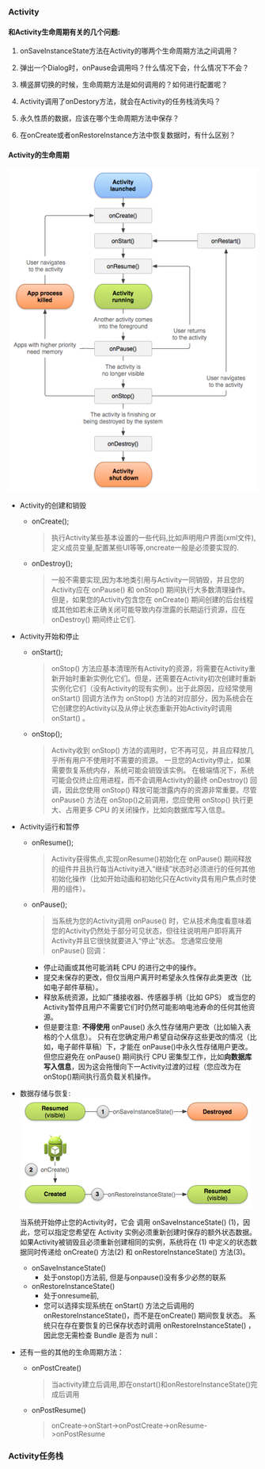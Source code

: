 ### Activity

#### 和Activity生命周期有关的几个问题:
1. onSaveInstanceState方法在Activity的哪两个生命周期方法之间调用？

2. 弹出一个Dialog时，onPause会调用吗？什么情况下会，什么情况下不会？

3. 横竖屏切换的时候，生命周期方法是如何调用的？如何进行配置呢？

4. Activity调用了onDestory方法，就会在Activity的任务栈消失吗？

5. 永久性质的数据，应该在哪个生命周期方法中保存？

6. 在onCreate或者onRestoreInstance方法中恢复数据时，有什么区别？

#### Activity的生命周期
![](img/activity_lifecycle.png)

* Activity的创建和销毁
	* onCreate();
		> 执行Activity某些基本设置的一些代码,比如声明用户界面(xml文件),定义成员变量,配置某些UI等等,oncreate一般是必须要实现的.
	* onDestroy();
		> 一般不需要实现,因为本地类引用与Activity一同销毁，并且您的Activity应在 onPause() 和 onStop() 期间执行大多数清理操作。 但是，如果您的Activity包含您在 onCreate() 期间创建的后台线程或其他如若未正确关闭可能导致内存泄露的长期运行资源，应在 onDestroy() 期间终止它们.
		
* Activity开始和停止
	* onStart();
		> onStop() 方法应基本清理所有Activity的资源，将需要在Activity重新开始时重新实例化它们。但是，还需要在Activity初次创建时重新实例化它们（没有Activity的现有实例）。出于此原因，应经常使用 onStart() 回调方法作为 onStop() 方法的对应部分，因为系统会在它创建您的Activity以及从停止状态重新开始Activity时调用 onStart() 。
	* onStop();
		> Activity收到 onStop() 方法的调用时，它不再可见，并且应释放几乎所有用户不使用时不需要的资源。 一旦您的Activity停止，如果需要恢复系统内存，系统可能会销毁该实例。 在极端情况下，系统可能会仅终止应用进程，而不会调用Activity的最终 onDestroy() 回调，因此您使用 onStop() 释放可能泄露内存的资源非常重要。尽管 onPause() 方法在 onStop()之前调用，您应使用 onStop() 执行更大、占用更多 CPU 的关闭操作，比如向数据库写入信息。
* Activity运行和暂停
	* onResume();
		> Activity获得焦点,实现onResume()初始化在 onPause() 期间释放的组件并且执行每当Activity进入“继续”状态时必须进行的任何其他初始化操作（比如开始动画和初始化只在Activity具有用户焦点时使用的组件）。
	* onPause();
		> 当系统为您的Activity调用 onPause() 时，它从技术角度看意味着您的Activity仍然处于部分可见状态，但往往说明用户即将离开Activity并且它很快就要进入“停止”状态。 您通常应使用 onPause() 回调：

		* 停止动画或其他可能消耗 CPU 的进行之中的操作。
		* 提交未保存的更改，但仅当用户离开时希望永久性保存此类更改（比如电子邮件草稿）。
		* 释放系统资源，比如广播接收器、传感器手柄（比如 GPS） 或当您的Activity暂停且用户不需要它们时仍然可能影响电池寿命的任何其他资源。
		* 但是要注意: **不得使用** onPause() 永久性存储用户更改（比如输入表格的个人信息）。 只有在您确定用户希望自动保存这些更改的情况（比如，电子邮件草稿）下，才能在 onPause()中永久性存储用户更改。但您应避免在 onPause() 期间执行 CPU 密集型工作，比如**向数据库写入信息**，因为这会拖慢向下一Activity过渡的过程（您应改为在 onStop()期间执行高负载关机操作。
		
* 数据存储与恢复:
![](img/basic-lifecycle-savestate.png)

	当系统开始停止您的Activity时，它会 调用 onSaveInstanceState() (1)，因此，您可以指定您希望在 Activity 实例必须重新创建时保存的额外状态数据。如果Activity被销毁且必须重新创建相同的实例，系统将在 (1) 中定义的状态数据同时传递给 onCreate() 方法(2) 和 onRestoreInstanceState() 方法(3)。

	* onSaveInstanceState()
		* 处于onstop()方法前, 但是与onpause()没有多少必然的联系
	* onRestoreInstanceState()
		* 处于onresume前,
		* 您可以选择实现系统在 onStart() 方法之后调用的 onRestoreInstanceState()，而不是在onCreate() 期间恢复状态。 系统只在存在要恢复的已保存状态时调用 onRestoreInstanceState() ，因此您无需检查 Bundle 是否为 null：

* 还有一些的其他的生命周期方法：
	* onPostCreate()
		> 当activity建立后调用,即在onstart()和onRestoreInstanceState()完成后调用
	* onPostResume()
		> onCreate->onStart->onPostCreate->onResume->onPostResume
	


### Activity任务栈